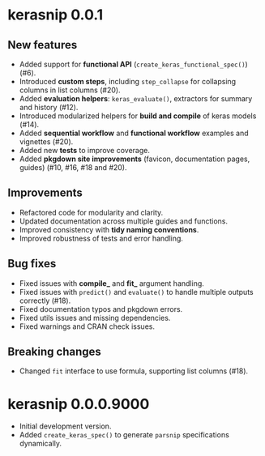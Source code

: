 # kerasnip 0.0.1

## New features
* Added support for **functional API** (`create_keras_functional_spec()`) (#6).
* Introduced **custom steps**, including `step_collapse` for collapsing columns in list columns (#20).
* Added **evaluation helpers**: `keras_evaluate()`, extractors for summary and history (#12).
* Introduced modularized helpers for **build and compile** of keras models (#14).
* Added **sequential workflow** and **functional workflow** examples and vignettes (#20).
* Added new **tests** to improve coverage.
* Added **pkgdown site improvements** (favicon, documentation pages, guides) (#10, #16, #18 and #20).

## Improvements
* Refactored code for modularity and clarity.
* Updated documentation across multiple guides and functions.
* Improved consistency with **tidy naming conventions**.
* Improved robustness of tests and error handling.

## Bug fixes
* Fixed issues with **compile_** and **fit_** argument handling.
* Fixed issues with `predict()` and `evaluate()` to handle multiple outputs correctly (#18).
* Fixed documentation typos and pkgdown errors.
* Fixed utils issues and missing dependencies.
* Fixed warnings and CRAN check issues.

## Breaking changes
* Changed `fit` interface to use formula, supporting list columns (#18).

# kerasnip 0.0.0.9000

* Initial development version.
* Added `create_keras_spec()` to generate `parsnip` specifications dynamically.